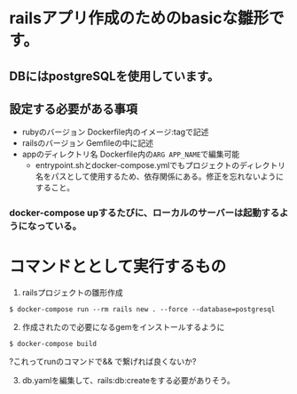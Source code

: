 # railsアプリ作成のためのbasicな雛形です。
DBにはpostgreSQLを使用しています。
---

## 設定する必要がある事項
- rubyのバージョン Dockerfile内のイメージ:tagで記述
- railsのバージョン Gemfileの中に記述
- appのディレクトリ名 Dockerfile内の`ARG APP_NAME`で編集可能
  - entrypoint.shとdocker-compose.ymlでもプロジェクトのディレクトリ名をパスとして使用するため、依存関係にある。修正を忘れないようにすること。

### docker-compose upするたびに、ローカルのサーバーは起動するようになっている。


# コマンドととして実行するもの
1. railsプロジェクトの雛形作成
```
$ docker-compose run --rm rails new . --force --database=postgresql
```

2. 作成されたので必要になるgemをインストールするように
```
$ docker-compose build
```
?これってrunのコマンドで&& で繋げれば良くないか?

3. db.yamlを編集して、rails:db:createをする必要がありそう。

